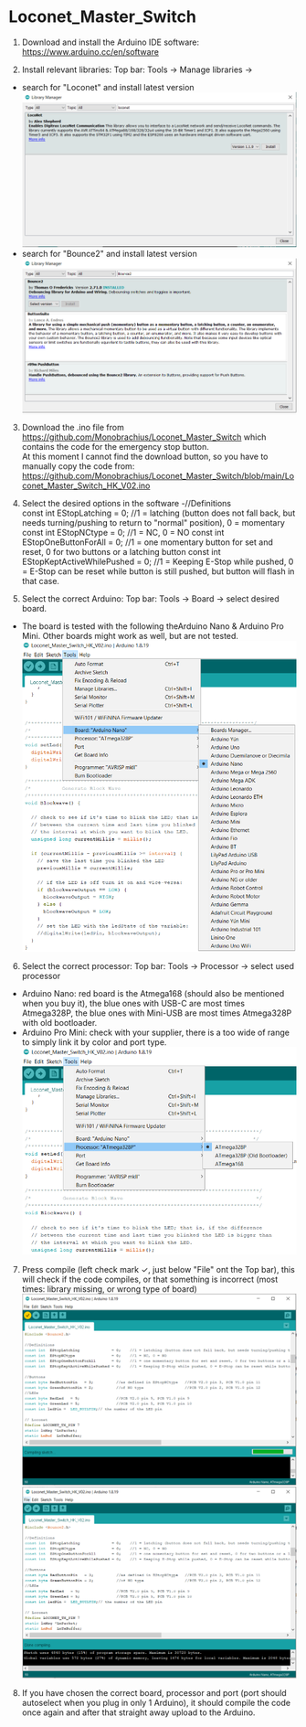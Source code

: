 # Loconet_Master_Switch

1. Download and install the Arduino IDE software: https://www.arduino.cc/en/software  

2. Install relevant libraries: Top bar: Tools -> Manage libraries -> 
  - search for "Loconet" and install latest version  
  ![This is an image](/images/instructions/Find_loconet_library.PNG)
  - search for "Bounce2" and install latest version  
  ![This is an image](/images/instructions/Find_Bounce2_library.PNG)
  

3. Download the .ino file from https://github.com/Monobrachius/Loconet_Master_Switch which contains the code for the emergency stop button.  
   At this moment I cannot find the download button, so you have to manually copy the code from: https://github.com/Monobrachius/Loconet_Master_Switch/blob/main/Loconet_Master_Switch_HK_V02.ino  

4. Select the desired options in the software
  -//Definitions  
   const int  EStopLatching              = 0;    //1 = latching (button does not fall back, but needs turning/pushing to return to "normal" position), 0 = momentary
   const int  EStopNCtype                = 0;    //1 = NC, 0 = NO
   const int  EStopOneButtonForAll       = 0;    //1 = one momentary button for set and reset, 0 for two buttons or a latching button
   const int  EStopKeptActiveWhilePushed = 0;    //1 = Keeping E-Stop while pushed, 0 = E-Stop can be reset while button is still pushed, but button will flash in that case.
   
5. Select the correct Arduino: Top bar: Tools -> Board -> select desired board.  
  - The board is tested with the following theArduino Nano & Arduino Pro Mini. Other boards might work as well, but are not tested. 
  ![This is an image](/images/instructions/select_board.PNG)

6. Select the correct processor: Top bar: Tools -> Processor -> select used processor  
  - Arduino Nano: red board is the Atmega168 (should also be mentioned when you buy it), the blue ones with USB-C are most times Atmega328P, the blue ones with Mini-USB are most times Atmega328P with old bootloader.  
  - Arduino Pro Mini: check with your supplier, there is a too wide of range to simply link it by color and port type.  
  ![This is an image](/images/instructions/select_processor.PNG)

7. Press compile (left check mark ✓, just below "File" ont the Top bar), this will check if the code compiles, or that something is incorrect (most times: library missing, or wrong type of board)  
![This is an image](/images/instructions/compile_code.PNG)
![This is an image](/images/instructions/compiling_done.PNG)

8. If you have chosen the correct board, processor and port (port should autoselect when you plug in only 1 Arduino), it should compile the code once again and after that straight away upload to the Arduino.  
